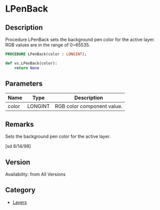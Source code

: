 # LPenBack

## Description
Procedure LPenBack sets the background pen color for the active layer. RGB values are in the range of 0~65535.

```pascal
PROCEDURE LPenBack(color : LONGINT);
```

```python
def vs.LPenBack(color):
    return None
```

## Parameters
|Name|Type|Description|
|---|---|---|
|color|LONGINT|RGB color component value.|

## Remarks
Sets the background pen color for the active layer.

[sd  8/14/98]

## Version
Availability: from All Versions

## Category
* [Layers](../Categories/Layers.md)
